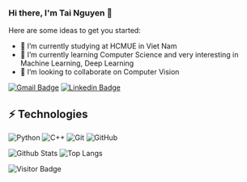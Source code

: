 ### Hi there, I'm Tai Nguyen 👋

Here are some ideas to get you started:

- 🔭 I’m currently studying at HCMUE in Viet Nam
- 🌱 I’m currently learning Computer Science and very interesting in Machine Learning, Deep Learning 
- 👯 I’m looking to collaborate on Computer Vision

[![Gmail Badge](https://img.shields.io/badge/-taiinguyenn139-c14438?style=flat-square&logo=Gmail&logoColor=white&link=mailto:taiinguyenn139@gmail.com)](mailto:taiinguyenn139@gmail.com)
[![Linkedin Badge](https://img.shields.io/badge/-taiinguyenn-blue?style=flat-square&logo=Linkedin&logoColor=white&link=https://www.linkedin.com/in/t%C3%A0i-nguy%E1%BB%85n-25556320a/)](https://www.linkedin.com/in/t%C3%A0i-nguy%E1%BB%85n-25556320a/)

## ⚡ Technologies
![Python](https://img.shields.io/badge/-Python-black?style=flat-square&logo=Python)
![C++](https://img.shields.io/badge/-C++-00599C?style=flat-square&logo=c)
![Git](https://img.shields.io/badge/-Git-black?style=flat-square&logo=git)
![GitHub](https://img.shields.io/badge/-GitHub-181717?style=flat-square&logo=github)

![Github Stats](https://github-readme-stats.vercel.app/api?username=Taiinguyenn139&count_private=true&show_icons=true&include_all_commits=true)
![Top Langs](https://github-readme-stats.vercel.app/api/top-langs/?username=Taiinguyenn139&hide=TeX&layout=compact)

![Visitor Badge](https://visitor-badge.laobi.icu/badge?page_id=Taiinguyenn139.Taiinguyenn139)

